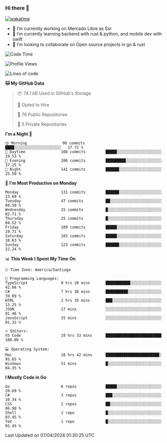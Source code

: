 ### Hi there 👋

[![wakatime](https://wakatime.com/badge/user/330beacb-fb27-4e32-bc38-f8f521bcf832.svg)](https://wakatime.com/@330beacb-fb27-4e32-bc38-f8f521bcf832)

- 🔭 I’m currently working on Mercado Libre as Ssr
- 🌱 I’m currently learning backend with rust & python, and mobile dev with swift
- 👯 I’m looking to collaborate on Open source projects in go & rust

<!--START_SECTION:waka-->
![Code Time](http://img.shields.io/badge/Code%20Time-576%20hrs%2015%20mins-blue)

![Profile Views](http://img.shields.io/badge/Profile%20Views-0-blue)

![Lines of code](https://img.shields.io/badge/From%20Hello%20World%20I%27ve%20Written-3.5%20million%20lines%20of%20code-blue)

**🐱 My GitHub Data** 

> 📦 74.1 kB Used in GitHub's Storage 
 > 
> 💼 Opted to Hire
 > 
> 📜 76 Public Repositories 
 > 
> 🔑 5 Private Repositories 
 > 
**I'm a Night 🦉** 

```text
🌞 Morning                98 commits          ████░░░░░░░░░░░░░░░░░░░░░   17.72 % 
🌆 Daytime                108 commits         █████░░░░░░░░░░░░░░░░░░░░   19.53 % 
🌃 Evening                206 commits         █████████░░░░░░░░░░░░░░░░   37.25 % 
🌙 Night                  141 commits         ██████░░░░░░░░░░░░░░░░░░░   25.50 % 
```
📅 **I'm Most Productive on Monday** 

```text
Monday                   131 commits         ██████░░░░░░░░░░░░░░░░░░░   23.69 % 
Tuesday                  47 commits          ██░░░░░░░░░░░░░░░░░░░░░░░   08.50 % 
Wednesday                15 commits          █░░░░░░░░░░░░░░░░░░░░░░░░   02.71 % 
Thursday                 25 commits          █░░░░░░░░░░░░░░░░░░░░░░░░   04.52 % 
Friday                   109 commits         █████░░░░░░░░░░░░░░░░░░░░   19.71 % 
Saturday                 103 commits         █████░░░░░░░░░░░░░░░░░░░░   18.63 % 
Sunday                   123 commits         ██████░░░░░░░░░░░░░░░░░░░   22.24 % 
```


📊 **This Week I Spent My Time On** 

```text
🕑︎ Time Zone: America/Santiago

💬 Programming Languages: 
TypeScript               8 hrs 20 mins       ███████████░░░░░░░░░░░░░░   42.66 % 
C#                       7 hrs 38 mins       ██████████░░░░░░░░░░░░░░░   39.09 % 
HTML                     2 hrs 35 mins       ███░░░░░░░░░░░░░░░░░░░░░░   13.25 % 
JSON                     17 mins             ░░░░░░░░░░░░░░░░░░░░░░░░░   01.46 % 
JavaScript               15 mins             ░░░░░░░░░░░░░░░░░░░░░░░░░   01.32 % 

🔥 Editors: 
VS Code                  19 hrs 33 mins      █████████████████████████   100.00 % 

💻 Operating System: 
Mac                      18 hrs 42 mins      ████████████████████████░   95.65 % 
Windows                  51 mins             █░░░░░░░░░░░░░░░░░░░░░░░░   04.35 % 
```

**I Mostly Code in Go** 

```text
Go                       6 repos             █████░░░░░░░░░░░░░░░░░░░░   20.69 % 
C#                       3 repos             ███░░░░░░░░░░░░░░░░░░░░░░   10.34 % 
CSS                      2 repos             ██░░░░░░░░░░░░░░░░░░░░░░░   06.90 % 
Shell                    1 repo              █░░░░░░░░░░░░░░░░░░░░░░░░   03.45 % 
TeX                      1 repo              █░░░░░░░░░░░░░░░░░░░░░░░░   03.45 % 
```




 Last Updated on 07/04/2024 01:30:25 UTC
<!--END_SECTION:waka-->
